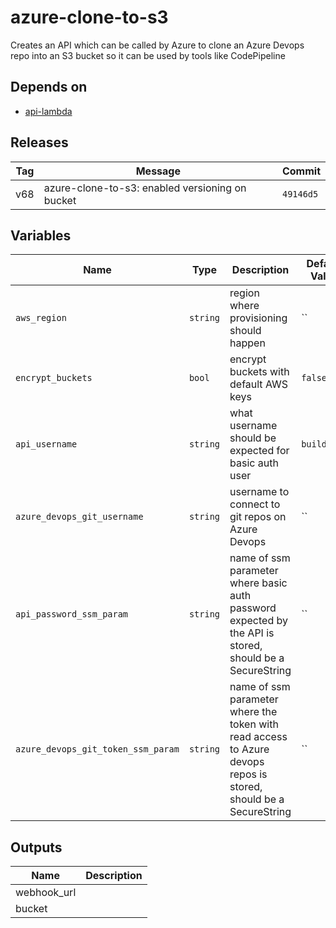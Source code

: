 azure-clone-to-s3
======


Creates an API which can be called by Azure to clone an Azure Devops repo into an S3 bucket so it can be used by tools like CodePipeline

Depends on
------

* [api-lambda](../api-lambda/README.md)



Releases
------

|Tag | Message | Commit|
--- | --- | ---
v68 | azure-clone-to-s3: enabled versioning on bucket | `49146d5`

Variables
------

|Name | Type | Description | Default Value|
--- | --- | --- | ---
`aws_region` | `string` | region where provisioning should happen | ``
`encrypt_buckets` | `bool` | encrypt buckets with default AWS keys | `false`
`api_username` | `string` | what username should be expected for basic auth user | `builduser`
`azure_devops_git_username` | `string` | username to connect to git repos on Azure Devops | ``
`api_password_ssm_param` | `string` | name of ssm parameter where basic auth password expected by the API is stored, should be a SecureString | ``
`azure_devops_git_token_ssm_param` | `string` | name of ssm parameter where the token with read access to Azure devops repos is stored, should be a SecureString | ``

Outputs
------

|Name | Description|
--- | ---
webhook_url | 
bucket | 


